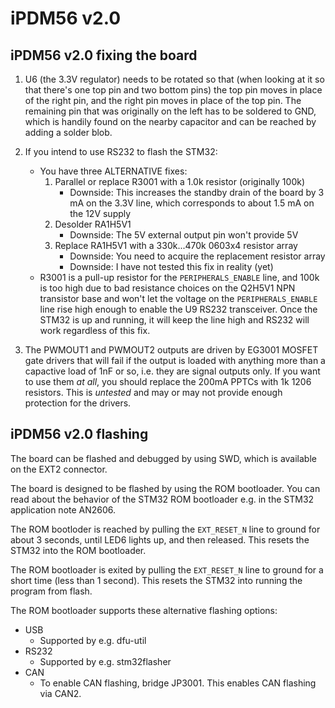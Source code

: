 iPDM56 v2.0
===========

iPDM56 v2.0 fixing the board
----------------------------

1. U6 (the 3.3V regulator) needs to be rotated so that (when looking at it so
   that there's one top pin and two bottom pins) the top pin moves in place of
   the right pin, and the right pin moves in place of the top pin. The remaining
   pin that was originally on the left has to be soldered to GND, which is
   handily found on the nearby capacitor and can be reached by adding a solder
   blob.

2. If you intend to use RS232 to flash the STM32:
    - You have three ALTERNATIVE fixes:
        1. Parallel or replace R3001 with a 1.0k resistor (originally 100k)
            - Downside: This increases the standby drain of the board by 3 mA on
              the 3.3V line, which corresponds to about 1.5 mA on the 12V supply
        2. Desolder RA1H5V1
            - Downside: The 5V external output pin won't provide 5V
        3. Replace RA1H5V1 with a 330k...470k 0603x4 resistor array
            - Downside: You need to acquire the replacement resistor array
            - Downside: I have not tested this fix in reality (yet)
    - R3001 is a pull-up resistor for the `PERIPHERALS_ENABLE` line, and 100k is
      too high due to bad resistance choices on the Q2H5V1 NPN transistor base
      and won't let the voltage on the `PERIPHERALS_ENABLE` line rise high
      enough to enable the U9 RS232 transceiver. Once the STM32 is up and
      running, it will keep the line high and RS232 will work regardless of this
      fix.

3. The PWMOUT1 and PWMOUT2 outputs are driven by EG3001 MOSFET gate drivers that
   will fail if the output is loaded with anything more than a capactive load of
   1nF or so, i.e. they are signal outputs only. If you want to use them _at
   all_, you should replace the 200mA PPTCs with 1k 1206 resistors. This is
   _untested_ and may or may not provide enough protection for the drivers.

iPDM56 v2.0 flashing
--------------------

The board can be flashed and debugged by using SWD, which is available on the
EXT2 connector.

The board is designed to be flashed by using the ROM bootloader. You can read
about the behavior of the STM32 ROM bootloader e.g. in the STM32 application
note AN2606.

The ROM bootloder is reached by pulling the `EXT_RESET_N` line to ground for
about 3 seconds, until LED6 lights up, and then released. This resets the STM32
into the ROM bootloader.

The ROM bootloader is exited by pulling the `EXT_RESET_N` line to ground for
a short time (less than 1 second). This resets the STM32 into running the
program from flash.

The ROM bootloader supports these alternative flashing options:
- USB
    - Supported by e.g. dfu-util
- RS232
    - Supported by e.g. stm32flasher
- CAN
    - To enable CAN flashing, bridge JP3001. This enables CAN flashing via CAN2.

